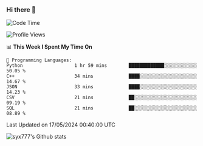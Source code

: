 ### Hi there 👋

<!--
**syx777/syx777** is a ✨ _special_ ✨ repository because its `README.md` (this file) appears on your GitHub profile.

Here are some ideas to get you started:

- 🔭 I’m currently working on ...
- 🌱 I’m currently learning ...
- 👯 I’m looking to collaborate on ...
- 🤔 I’m looking for help with ...
- 💬 Ask me about ...
- 📫 How to reach me: ...
- 😄 Pronouns: ...
- ⚡ Fun fact: ...
-->
<!--START_SECTION:waka-->
![Code Time](http://img.shields.io/badge/Code%20Time-82%20hrs%2053%20mins-blue)

![Profile Views](http://img.shields.io/badge/Profile%20Views-80-blue)

📊 **This Week I Spent My Time On** 

```text
💬 Programming Languages: 
Python                   1 hr 59 mins        █████████████░░░░░░░░░░░░   50.05 % 
C++                      34 mins             ████░░░░░░░░░░░░░░░░░░░░░   14.67 % 
JSON                     33 mins             ████░░░░░░░░░░░░░░░░░░░░░   14.23 % 
CSV                      21 mins             ██░░░░░░░░░░░░░░░░░░░░░░░   09.19 % 
SQL                      21 mins             ██░░░░░░░░░░░░░░░░░░░░░░░   08.89 % 
```


 Last Updated on 17/05/2024 00:40:00 UTC
<!--END_SECTION:waka-->

![syx777's Github stats](https://github-readme-stats.vercel.app/api?username=syx777&show_icons=true&count_private=true)

